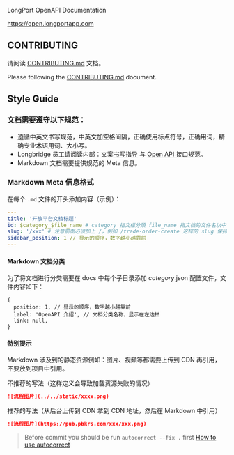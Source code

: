 LongPort OpenAPI Documentation

https://open.longportapp.com

## CONTRIBUTING

请阅读 [CONTRIBUTING.md](./CONTRIBUTING.md) 文档。

Please following the [CONTRIBUTING.md](./CONTRIBUTING.md) document.

## Style Guide

### 文档需要遵守以下规范：

- 遵循中英文书写规范，中英文加空格间隔，正确使用标点符号，正确用词，精确专业术语用词、大小写。
- Longbridge 员工请阅读内部：[文案书写指导](https://longbridge.feishu.cn/wiki/wikcnqOEWHe43bdSLMP0S42vvvg) 与 [Open API 接口规范](https://longbridge.feishu.cn/wiki/wikcnb0RtZ8OEuAodGBXaOL6Nxh)。
- Markdown 文档需要提供规范的 Meta 信息。

### Markdown Meta 信息格式

在每个 `.md` 文件的开头添加内容（示例）：

```yml
---
title: '开放平台文档标题'
id: $category_$file_name # category 指文檔分類 file_name 指文档的文件名以中横线分隔的字符串
slug: '/xxx' # 注意前面必须加上 /，例如 /trade-order-create 这样的 slug 保持和 id 一致
sidebar_position: 1 // 显示的顺序，数字越小越靠前
---
```

#### Markdown 文档分类

为了将文档进行分类需要在 docs 中每个子目录添加 _category_.json 配置文件，文件内容如下：

```json5
{
  position: 1, // 显示的顺序，数字越小越靠前
  label: 'OpenAPI 介绍', // 文档分类名称，显示在左边栏
  link: null,
}
```

#### 特别提示

Markdown 涉及到的静态资源例如：图片、视频等都需要上传到 CDN 再引用，不要放到项目中引用。

不推荐的写法（这样定义会导致加载资源失败的情况）

```md
![流程图片](../../static/xxxx.png)
```

推荐的写法（从后台上传到 CDN 拿到 CDN 地址，然后在 Markdown 中引用）

```md
![流程图片](https://pub.pbkrs.com/xxx/xxx.png)
```

> Before commit you should be run `autocorrect --fix .` first
> [How to use autocorrect](https://github.com/huacnlee/autocorrect)
